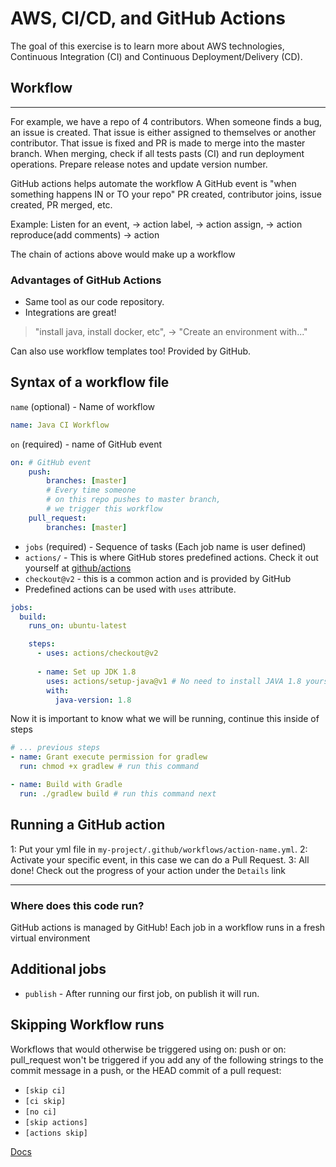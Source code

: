 # AWS, CI/CD, and GitHub Actions

The goal of this exercise is to learn more about AWS technologies,
Continuous Integration (CI) and Continuous Deployment/Delivery (CD).

## Workflow

---
For example, we have a repo of 4 contributors.
When someone finds a bug, an issue is created.
That issue is either assigned to themselves or another contributor.
That issue is fixed and PR is made to merge into the master branch.
When merging, check if all tests pasts (CI) and run deployment operations.
Prepare release notes and update version number.

GitHub actions helps automate the workflow
A GitHub event is "when something happens IN or TO your repo"
PR created, contributor joins, issue created, PR merged, etc.

Example:
Listen for an event, -> action
label, -> action
assign, -> action
reproduce(add comments) -> action

The chain of actions above would make up a workflow

### Advantages of GitHub Actions

- Same tool as our code repository.
- Integrations are great!

> "install java, install docker, etc", -> "Create an environment with..."

Can also use workflow templates too! Provided by GitHub.

## Syntax of a workflow file

`name` (optional) - Name of workflow
```yml
name: Java CI Workflow
```

`on` (required) - name of GitHub event

```yaml
on: # GitHub event
    push: 
        branches: [master] 
        # Every time someone 
        # on this repo pushes to master branch,
        # we trigger this workflow
    pull_request:
        branches: [master]
```

- `jobs` (required) - Sequence of tasks (Each job name is user defined)
- `actions/` - This is where GitHub stores predefined actions. 
Check it out yourself at [github/actions](https://github.com/actions)
- `checkout@v2` - this is a common action and is provided by GitHub
- Predefined actions can be used with `uses` attribute.
```yml
jobs: 
  build:
    runs_on: ubuntu-latest

    steps:
      - uses: actions/checkout@v2
      
      - name: Set up JDK 1.8
        uses: actions/setup-java@v1 # No need to install JAVA 1.8 yourself! Predefined
        with: 
          java-version: 1.8 
```

Now it is important to know what we will be running, continue this inside of steps
```yml
# ... previous steps
- name: Grant execute permission for gradlew
  run: chmod +x gradlew # run this command

- name: Build with Gradle
  run: ./gradlew build # run this command next
```

## Running a GitHub action
1: Put your yml file in `my-project/.github/workflows/action-name.yml`.
2: Activate your specific event, in this case we can do a Pull Request.
3: All done! Check out the progress of your action under the `Details` link

---
### Where does this code run?
GitHub actions is managed by GitHub! Each job in a workflow 
runs in a fresh virtual environment 

## Additional jobs
- `publish` - After running our first job, on publish it will run.

## Skipping Workflow runs

Workflows that would otherwise be triggered using on: push or on: pull_request won't be triggered if you add any of the following strings to the commit message in a push, or the HEAD commit of a pull request:

* `[skip ci]`
* `[ci skip]`
* `[no ci]`
* `[skip actions]`
* `[actions skip]`

[Docs](https://docs.github.com/en/actions/managing-workflow-runs-and-deployments/managing-workflow-runs/skipping-workflow-runs)